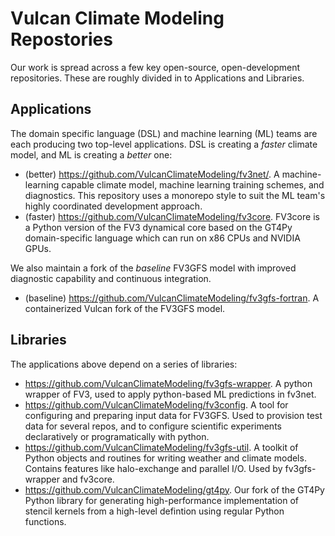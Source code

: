 # Vulcan Climate Modeling Repostories

Our work is spread across a few key open-source, open-development repositories. These are roughly divided in to Applications and Libraries.

## Applications

The domain specific language (DSL) and machine learning (ML) teams are each producing two top-level applications. DSL is creating a *faster* climate model, and ML is creating a *better* one:

- (better) https://github.com/VulcanClimateModeling/fv3net/. A machine-learning capable climate model, machine learning training schemes, and diagnostics. This repository uses a monorepo style to suit the ML team's highly coordinated development approach.
- (faster) https://github.com/VulcanClimateModeling/fv3core. FV3core is a Python version of the FV3 dynamical core based on the GT4Py domain-specific language which can run on x86 CPUs and NVIDIA GPUs.

We also maintain a fork of the *baseline* FV3GFS model with improved diagnostic capability and continuous integration.

- (baseline) https://github.com/VulcanClimateModeling/fv3gfs-fortran. A containerized Vulcan fork of the FV3GFS model.

## Libraries

The applications above depend on a series of libraries:
- https://github.com/VulcanClimateModeling/fv3gfs-wrapper. A python wrapper of FV3, used to apply python-based ML predictions in fv3net.
- https://github.com/VulcanClimateModeling/fv3config. A tool for configuring and preparing input data for FV3GFS. Used to provision test data for several repos, and to configure scientific experiments declaratively or programatically with python.
- https://github.com/VulcanClimateModeling/fv3gfs-util. A toolkit of Python objects and routines for writing weather and climate models. Contains features like halo-exchange and parallel I/O. Used by fv3gfs-wrapper and fv3core.
- https://github.com/VulcanClimateModeling/gt4py. Our fork of the GT4Py Python library for generating high-performance implementation of stencil kernels from a high-level defintion using regular Python functions.

